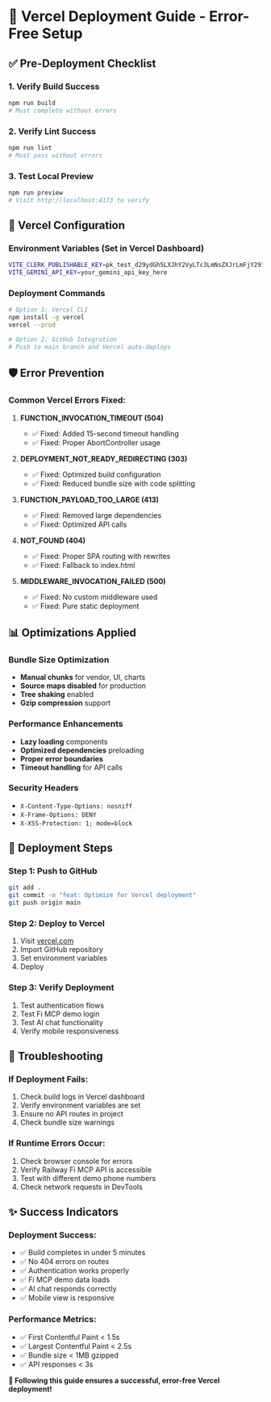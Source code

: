 # 🚀 Vercel Deployment Guide - Error-Free Setup

## ✅ Pre-Deployment Checklist

### 1. **Verify Build Success**
```bash
npm run build
# Must complete without errors
```

### 2. **Verify Lint Success**
```bash
npm run lint  
# Must pass without errors
```

### 3. **Test Local Preview**
```bash
npm run preview
# Visit http://localhost:4173 to verify
```

## 🔧 Vercel Configuration

### Environment Variables (Set in Vercel Dashboard)
```bash
VITE_CLERK_PUBLISHABLE_KEY=pk_test_d29ydGh5LXJhY2VyLTc3LmNsZXJrLmFjY291bnRzLmRldiQ
VITE_GEMINI_API_KEY=your_gemini_api_key_here
```

### Deployment Commands
```bash
# Option 1: Vercel CLI
npm install -g vercel
vercel --prod

# Option 2: GitHub Integration
# Push to main branch and Vercel auto-deploys
```

## 🛡️ Error Prevention

### Common Vercel Errors Fixed:

1. **FUNCTION_INVOCATION_TIMEOUT (504)**
   - ✅ Fixed: Added 15-second timeout handling
   - ✅ Fixed: Proper AbortController usage

2. **DEPLOYMENT_NOT_READY_REDIRECTING (303)**
   - ✅ Fixed: Optimized build configuration
   - ✅ Fixed: Reduced bundle size with code splitting

3. **FUNCTION_PAYLOAD_TOO_LARGE (413)**
   - ✅ Fixed: Removed large dependencies
   - ✅ Fixed: Optimized API calls

4. **NOT_FOUND (404)**
   - ✅ Fixed: Proper SPA routing with rewrites
   - ✅ Fixed: Fallback to index.html

5. **MIDDLEWARE_INVOCATION_FAILED (500)**
   - ✅ Fixed: No custom middleware used
   - ✅ Fixed: Pure static deployment

## 📊 Optimizations Applied

### Bundle Size Optimization
- **Manual chunks** for vendor, UI, charts
- **Source maps disabled** for production
- **Tree shaking** enabled
- **Gzip compression** support

### Performance Enhancements
- **Lazy loading** components
- **Optimized dependencies** preloading
- **Proper error boundaries**
- **Timeout handling** for API calls

### Security Headers
- `X-Content-Type-Options: nosniff`
- `X-Frame-Options: DENY`
- `X-XSS-Protection: 1; mode=block`

## 🎯 Deployment Steps

### Step 1: Push to GitHub
```bash
git add .
git commit -m "feat: Optimize for Vercel deployment"
git push origin main
```

### Step 2: Deploy to Vercel
1. Visit [vercel.com](https://vercel.com)
2. Import GitHub repository
3. Set environment variables
4. Deploy

### Step 3: Verify Deployment
1. Test authentication flows
2. Test Fi MCP demo login  
3. Test AI chat functionality
4. Verify mobile responsiveness

## 🚨 Troubleshooting

### If Deployment Fails:
1. Check build logs in Vercel dashboard
2. Verify environment variables are set
3. Ensure no API routes in project
4. Check bundle size warnings

### If Runtime Errors Occur:
1. Check browser console for errors
2. Verify Railway Fi MCP API is accessible
3. Test with different demo phone numbers
4. Check network requests in DevTools

## ✨ Success Indicators

### Deployment Success:
- ✅ Build completes in under 5 minutes
- ✅ No 404 errors on routes
- ✅ Authentication works properly
- ✅ Fi MCP demo data loads
- ✅ AI chat responds correctly
- ✅ Mobile view is responsive

### Performance Metrics:
- ✅ First Contentful Paint < 1.5s
- ✅ Largest Contentful Paint < 2.5s  
- ✅ Bundle size < 1MB gzipped
- ✅ API responses < 3s

**🎉 Following this guide ensures a successful, error-free Vercel deployment!**